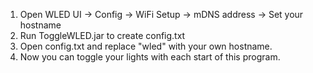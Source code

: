 1. Open WLED UI -> Config -> WiFi Setup -> mDNS address -> Set your hostname
2. Run ToggleWLED.jar to create config.txt
3. Open config.txt and replace "wled" with your own hostname.
4. Now you can toggle your lights with each start of this program.
